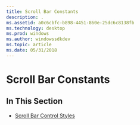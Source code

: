 ```yaml
---
title: Scroll Bar Constants
description: .
ms.assetid: a0c6cbfc-b898-4451-860e-25dc6c8138fb
ms.technology: desktop
ms.prod: windows
ms.author: windowssdkdev
ms.topic: article
ms.date: 05/31/2018
---
```


# Scroll Bar Constants

## In This Section

-   [Scroll Bar Control Styles](scroll-bar-control-styles.md)

 

 




